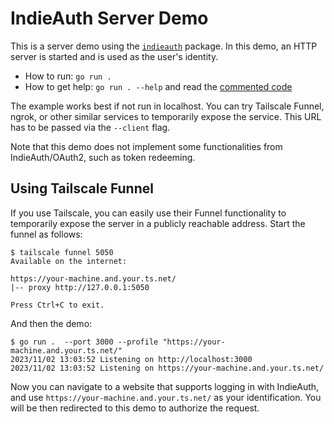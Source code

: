 # IndieAuth Server Demo

This is a server demo using the [`indieauth`](../../) package. In this demo, an HTTP server is started and is used as the user's identity.

- How to run: `go run .`
- How to get help: `go run . --help` and read the [commented code](main.go)

The example works best if not run in localhost. You can try Tailscale Funnel, ngrok, or other similar services to temporarily expose the service. This URL has to be passed via the `--client` flag.

Note that this demo does not implement some functionalities from IndieAuth/OAuth2, such as token redeeming.

## Using Tailscale Funnel

If you use Tailscale, you can easily use their Funnel functionality to temporarily expose the server in a publicly reachable address. Start the funnel as follows:

```console
$ tailscale funnel 5050
Available on the internet:

https://your-machine.and.your.ts.net/
|-- proxy http://127.0.0.1:5050

Press Ctrl+C to exit.
```

And then the demo:

```console
$ go run .  --port 3000 --profile "https://your-machine.and.your.ts.net/"
2023/11/02 13:03:52 Listening on http://localhost:3000
2023/11/02 13:03:52 Listening on https://your-machine.and.your.ts.net/
```

Now you can navigate to a website that supports logging in with IndieAuth, and use `https://your-machine.and.your.ts.net/` as your identification. You will be then redirected to this demo to authorize the request.
